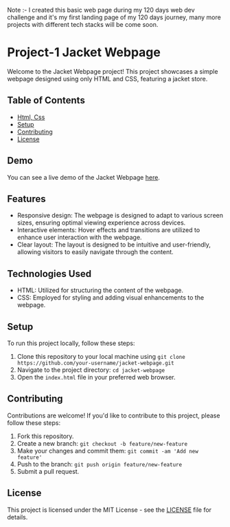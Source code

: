 Note :- I created this basic web page during my 120 days web dev challenge and it's my first landing page of my 120 days journey, many more projects with different tech stacks will be come soon.  

# Project-1 Jacket Webpage

Welcome to the Jacket Webpage project! This project showcases a simple webpage designed using only HTML and CSS, featuring a jacket store.

## Table of Contents
- [Html, Css](#technologies-used)
- [Setup](#setup)
- [Contributing](#contributing)
- [License](#license)

## Demo
You can see a live demo of the Jacket Webpage [here](https://example.com).

## Features
- Responsive design: The webpage is designed to adapt to various screen sizes, ensuring optimal viewing experience across devices.
- Interactive elements: Hover effects and transitions are utilized to enhance user interaction with the webpage.
- Clear layout: The layout is designed to be intuitive and user-friendly, allowing visitors to easily navigate through the content.

## Technologies Used
- HTML: Utilized for structuring the content of the webpage.
- CSS: Employed for styling and adding visual enhancements to the webpage.

## Setup
To run this project locally, follow these steps:
1. Clone this repository to your local machine using `git clone https://github.com/your-username/jacket-webpage.git`
2. Navigate to the project directory: `cd jacket-webpage`
3. Open the `index.html` file in your preferred web browser.

## Contributing
Contributions are welcome! If you'd like to contribute to this project, please follow these steps:
1. Fork this repository.
2. Create a new branch: `git checkout -b feature/new-feature`
3. Make your changes and commit them: `git commit -am 'Add new feature'`
4. Push to the branch: `git push origin feature/new-feature`
5. Submit a pull request.

## License
This project is licensed under the MIT License - see the [LICENSE](LICENSE) file for details.
